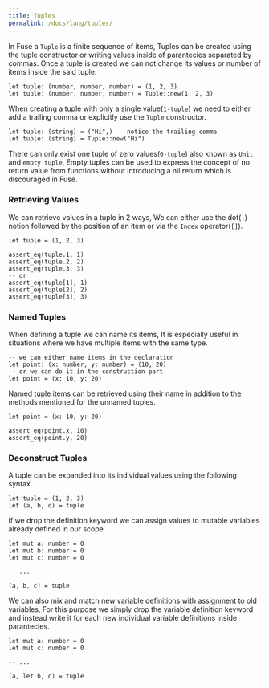 ```yaml
---
title: Tuples
permalink: /docs/lang/tuples/
---
```


In Fuse a `Tuple` is a finite sequence of items, Tuples can be created using the tuple constructor or writing values inside of parantecies separated by commas. Once a tuple is created we can not change its values or number of items inside the said tuple.

```fuse
let tuple: (number, number, number) = (1, 2, 3)
let tuple: (number, number, number) = Tuple::new(1, 2, 3)
```

When creating a tuple with only a single value(`1-tuple`) we need to either add a trailing comma or explicitly use the `Tuple` constructor.

```fuse
let tuple: (string) = ("Hi",) -- notice the trailing comma
let tuple: (string) = Tuple::new("Hi")
```

There can only exist one tuple of zero values(`0-tuple`) also known as `Unit` and `empty tuple`, Empty tuples can be used to express the concept of no return value from functions without introducing a nil return which is discouraged in Fuse.

### Retrieving Values

We can retrieve values in a tuple in 2 ways, We can either use the dot(`.`) notion followed by the position of an item or via the `Index` operator(`[]`).

```fuse
let tuple = (1, 2, 3)

assert_eq(tuple.1, 1)
assert_eq(tuple.2, 2)
assert_eq(tuple.3, 3)
-- or
assert_eq(tuple[1], 1)
assert_eq(tuple[2], 2)
assert_eq(tuple[3], 3)
```

### Named Tuples

When defining a tuple we can name its items, It is especially useful in situations where we have multiple items with the same type.

```fuse
-- we can either name items in the declaration
let point: (x: number, y: number) = (10, 20)
-- or we can do it in the construction part
let point = (x: 10, y: 20)
```

Named tuple items can be retrieved using their name in addition to the methods mentioned for the unnamed tuples.

```fuse
let point = (x: 10, y: 20)

assert_eq(point.x, 10)
assert_eq(point.y, 20)
```

### Deconstruct Tuples

A tuple can be expanded into its individual values using the following syntax.

```fuse
let tuple = (1, 2, 3)
let (a, b, c) = tuple
```

If we drop the definition keyword we can assign values to mutable variables already defined in our scope.

```fuse
let mut a: number = 0
let mut b: number = 0
let mut c: number = 0

-- ...

(a, b, c) = tuple
```

We can also mix and match new variable definitions with assignment to old variables, For this purpose we simply drop the variable definition keyword and instead write it for each new individual variable definitions inside parantecies.

```fuse
let mut a: number = 0
let mut c: number = 0

-- ...

(a, let b, c) = tuple
```
